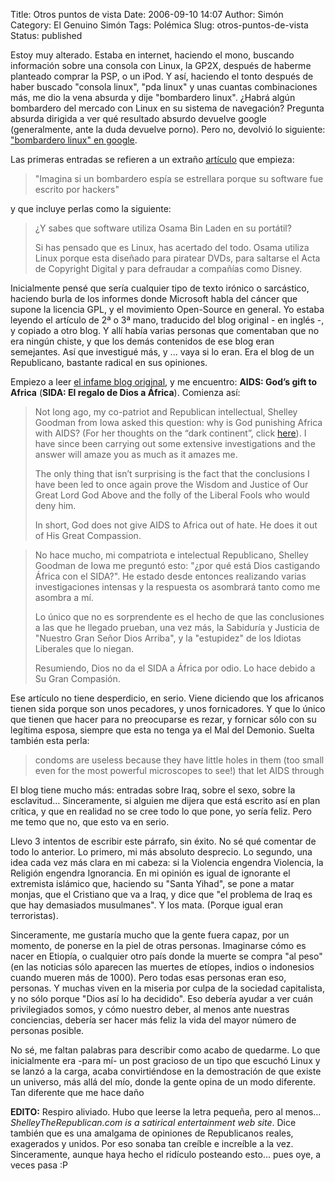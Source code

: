 Title: Otros puntos de vista
Date: 2006-09-10 14:07
Author: Simón
Category: El Genuino Simón
Tags: Polémica
Slug: otros-puntos-de-vista
Status: published

Estoy muy alterado. Estaba en internet, haciendo el mono, buscando
información sobre una consola con Linux, la GP2X, después de haberme
planteado comprar la PSP, o un iPod. Y así, haciendo el tonto después de
haber buscado "consola linux", "pda linux" y unas cuantas combinaciones
más, me dio la vena absurda y dije "bombardero linux". ¿Habrá algún
bombardero del mercado con Linux en su sistema de navegación? Pregunta
absurda dirigida a ver qué resultado absurdo devuelve google
(generalmente, ante la duda devuelve porno). Pero no, devolvió lo
siguiente: ["bombardero linux" en
google](http://www.google.com/search?q=bombardero+linux&start=0&start=0&ie=utf-8&oe=utf-8&client=firefox&rls=org.mozilla:es-ES:unofficial "Resultados de la búsqueda").  

Las primeras entradas se refieren a un extraño
[artículo](http://www.hispamp3.com/noticias/noticia.php?noticia=20060701135131)
que empieza:

> "Imagina si un bombardero espía se estrellara porque su software fue
> escrito por hackers"

y que incluye perlas como la siguiente:  

> ¿Y sabes que software utiliza Osama Bin Laden en su portátil?
>
> Si has pensado que es Linux, has acertado del todo. Osama utiliza
> Linux porque esta diseñado para piratear DVDs, para saltarse el Acta
> de Copyright Digital y para defraudar a compañías como Disney.

Inicialmente pensé que sería cualquier tipo de texto irónico o
sarcástico, haciendo burla de los informes donde Microsoft habla del
cáncer que supone la licencia GPL, y el movimiento Open-Source en
general. Yo estaba leyendo el artículo de 2ª o 3ª mano, traducido del
blog original - en inglés -, y copiado a otro blog. Y allí había varias
personas que comentaban que no era ningún chiste, y que los demás
contenidos de ese blog eran semejantes. Así que investigué más, y ...
vaya si lo eran. Era el blog de un Republicano, bastante radical en sus
opiniones.

Empiezo a leer [el infame blog
original](http://shelleytherepublican.com/ "Shelley The Republican"),
y me encuentro: **AIDS: God’s gift to Africa** (**SIDA: El regalo de
Dios a África**). Comienza así:

> Not long ago, my co-patriot and Republican intellectual, Shelley
> Goodman from Iowa asked this question: why is God punishing Africa
> with AIDS? (For her thoughts on the “dark continent”, click
> [here](http://www.shelleytherepublican.com/2006/08/31/africa-the-lost-continent.aspx)).
> I have since been carrying out some extensive investigations and the
> answer will amaze you as much as it amazes me.
>
> The only thing that isn’t surprising is the fact that the conclusions
> I have been led to once again prove the Wisdom and Justice of Our
> Great Lord God Above and the folly of the Liberal Fools who would deny
> him.
>
> In short, God does not give AIDS to Africa out of hate. He does it out
> of His Great Compassion.

> No hace mucho, mi compatriota e intelectual Republicano, Shelley
> Goodman de Iowa me preguntó esto: "¿por qué está Dios castigando
> África con el SIDA?". He estado desde entonces realizando varias
> investigaciones intensas y la respuesta os asombrará tanto como me
> asombra a mí.
>
> Lo único que no es sorprendente es el hecho de que las conclusiones a
> las que he llegado prueban, una vez más, la Sabiduría y Justicia de
> "Nuestro Gran Señor Dios Arriba", y la "estupidez" de los Idiotas
> Liberales que lo niegan.
>
> Resumiendo, Dios no da el SIDA a África por odio. Lo hace debido a Su
> Gran Compasión.

Ese artículo no tiene desperdicio, en serio. Viene diciendo que los
africanos tienen sida porque son unos pecadores, y unos
fornicadores. Y que lo único que tienen que hacer para no preocuparse
es rezar, y fornicar sólo con su legítima esposa, siempre que esta no
tenga ya el Mal del Demonio. Suelta también esta perla:

> condoms are useless because they have little holes in them (too small
> even for the most powerful microscopes to see!) that let AIDS through

El blog tiene mucho más: entradas sobre Iraq, sobre el sexo, sobre la
esclavitud... Sinceramente, si alguien me dijera que está escrito así
en plan crítica, y que en realidad no se cree todo lo que pone, yo
sería feliz. Pero me temo que no, que esto va en serio.

Llevo 3 intentos de escribir este párrafo, sin éxito. No sé qué
comentar de todo lo anterior. Lo primero, mi más absoluto
desprecio. Lo segundo, una idea cada vez más clara en mi cabeza: si la
Violencia engendra Violencia, la Religión engendra Ignorancia. En mi
opinión es igual de ignorante el extremista islámico que, haciendo su
"Santa Yihad", se pone a matar monjas, que el Cristiano que va a Iraq,
y dice que "el problema de Iraq es que hay demasiados musulmanes". Y
los mata. (Porque igual eran terroristas).

Sinceramente, me gustaría mucho que la gente fuera capaz, por un
momento, de ponerse en la piel de otras personas. Imaginarse cómo es
nacer en Etiopía, o cualquier otro país donde la muerte se compra "al
peso" (en las noticias sólo aparecen las muertes de etíopes, indios o
indonesios cuando mueren más de 1000). Pero todas esas personas eran
eso, personas. Y muchas viven en la miseria por culpa de la sociedad
capitalista, y no sólo porque "Dios así lo ha decidido". Eso debería
ayudar a ver cuán privilegiados somos, y cómo nuestro deber, al menos
ante nuestras conciencias, debería ser hacer más feliz la vida del
mayor número de personas posible.

No sé, me faltan palabras para describir como acabo de quedarme. Lo
que inicialmente era -para mí- un post gracioso de un tipo que escuchó
Linux y se lanzó a la carga, acaba convirtiéndose en la demostración
de que existe un universo, más allá del mío, donde la gente opina de
un modo diferente. Tan diferente que me hace daño

**EDITO:** Respiro aliviado. Hubo que leerse la letra pequeña, pero al
menos... *ShelleyTheRepublican.com is a satirical entertainment web
site*. Dice también que es una amalgama de opiniones de Republicanos
reales, exagerados y unidos. Por eso sonaba tan creíble e increíble a
la vez. Sinceramente, aunque haya hecho el ridículo posteando
esto... pues oye, a veces pasa :P
